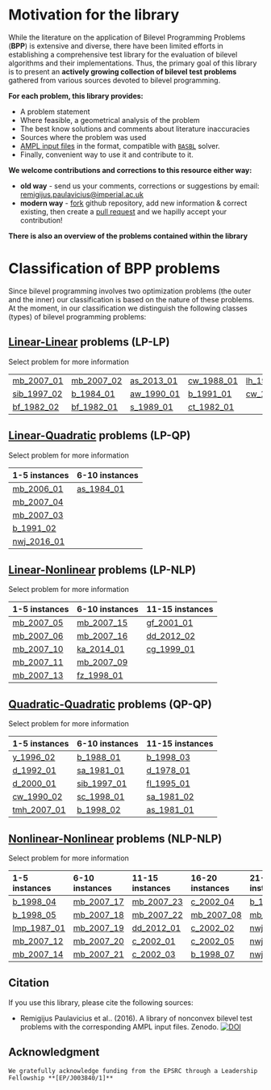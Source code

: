 # Motivation for the library

While the literature on the application of Bilevel Programming Problems (**BPP**) is extensive and diverse, there have been limited efforts in establishing a comprehensive test library for the evaluation of bilevel algorithms and their implementations. Thus, the primary goal of this library is to present an __actively growing collection of bilevel test problems__ gathered from various sources devoted to bilevel programming.

**For each problem, this library provides:**

 - A problem statement
 - Where feasible, a geometrical analysis of the problem
 - The best know solutions and comments about literature inaccuracies
 - Sources where the problem was used
 - [AMPL input files](https://github.com/basblsolver/test-problems) in the format, compatible with [`BASBL`](http://basblsolver.github.io/home/ "Bilevel Solver") solver.
 - Finally, convenient way to use it and contribute to it.

**We welcome contributions and corrections to this resource either way:**

 - **old way**    - send us your comments, corrections or suggestions by email: remigijus.paulavicius@imperial.ac.uk
 - **modern way** - [fork](https://help.github.com/articles/fork-a-repo/) github repository, add new information & correct existing, then create a [pull request](https://help.github.com/articles/creating-a-pull-request-from-a-fork/) and we hapilly accept your contribution!

__There is also an overview of the problems contained within the library__

# Classification of BPP problems

Since bilevel programming involves two optimization problems (the outer and the inner) our classification is based on the nature of these problems. At the moment, in our classification we distinguish the following classes (types) of bilevel programming problems:

## [Linear-Linear](LP-LP-problems) problems (LP-LP)

Select problem for more information

|                                |                                    |                                |                                |                                |
| :----------------------------- | :--------------------------------- | :----------------------------- | :----------------------------- | :----------------------------- |
[mb_2007_01](LP-LP/mb_2007_01)   | [mb_2007_02](LP-LP/mb_2007_02)     | [as_2013_01](LP-LP/as_2013_01) | [cw_1988_01](LP-LP/cw_1988_01) | [lh_1994_01](LP-LP/lh_1994_01) |
[sib_1997_02](LP-LP/sib_1997_02) | [b_1984_01](LP-LP/b_1984_01)       | [aw_1990_01](LP-LP/aw_1990_01) | [b_1991_01](LP-LP/b_1991_01)   | [cw_1990_01](LP-LP/cw_1990_01) |
[bf_1982_02](LP-LP/bf_1982_02)   | [bf_1982_01](LP-LP/bf_1982_01)     | [s_1989_01](LP-LP/s_1989_01)   | [ct_1982_01](LP-LP/ct_1982_01) |


## [Linear-Quadratic](LP-QP-problems) problems (LP-QP)

Select problem for more information

| 1-5 instances                  | 6-10 instances                     |
| :---------------------------   | :--------------------------------- |
[mb_2006_01](LP-QP/mb_2006_01)   | [as_1984_01](LP-QP/as_1984_01)     |
[mb_2007_04](LP-QP/mb_2007_04)   |                                    |
[mb_2007_03](LP-QP/mb_2007_03)   |                                    |
[b_1991_02](LP-QP/b_1991_02)     |                                    |
[nwj_2016_01](LP-QP/nwj_2016_01) |                                    |

## [Linear-Nonlinear](LP-NLP-problems) problems (LP-NLP)

Select problem for more information

| 1-5 instances                 | 6-10 instances                     | 11-15 instances                  |
| :---------------------------- | :--------------------------------- | :------------------------------- |
[mb_2007_05](LP-NLP/mb_2007_05) | [mb_2007_15](LP-NLP/mb_2007_15)    | [gf_2001_01](LP-NLP/gf_2001_01)  |
[mb_2007_06](LP-NLP/mb_2007_06) | [mb_2007_16](LP-NLP/mb_2007_16)    | [dd_2012_02](LP-NLP/dd_2012_02)  |
[mb_2007_10](LP-NLP/mb_2007_10) | [ka_2014_01](LP-NLP/ka_2014_01)    | [cg_1999_01](LP-NLP/cg_1999_01)  |
[mb_2007_11](LP-NLP/mb_2007_11) | [mb_2007_09](LP-NLP/mb_2007_09)    |                                  |
[mb_2007_13](LP-NLP/mb_2007_13) | [fz_1998_01](LP-NLP/fz_1998_01)    |                                  |

## [Quadratic-Quadratic](QP-QP-problems) problems (QP-QP)

Select problem for more information

| 1-5 instances                  | 6-10 instances                     | 11-15 instances                |
| :----------------------------- | :--------------------------------- | :----------------------------- |
[y_1996_02](QP-QP/y_1996_02)     | [b_1988_01](QP-QP/b_1988_01)       | [b_1998_03](QP-QP/b_1998_03)   |
[d_1992_01](QP-QP/d_1992_01)     | [sa_1981_01](QP-QP/sa_1981_01)     | [d_1978_01](QP-QP/d_1978_01)   |
[d_2000_01](QP-QP/d_2000_01)     | [sib_1997_01](QP-QP/sib_1997_01)   | [fl_1995_01](QP-QP/fl_1995_01) |
[cw_1990_02](QP-QP/cw_1990_02)   | [sc_1998_01](QP-QP/sc_1998_01)     | [sa_1981_02](QP-QP/sa_1981_02) |
[tmh_2007_01](QP-QP/tmh_2007_01) | [b_1998_02](QP-QP/b_1998_02)       | [as_1981_01](QP-QP/as_1981_01) |

## [Nonlinear-Nonlinear](NLP-NLP-problems) problems (NLP-NLP)

Select problem for more information

| 1-5 instances                    | 6-10 instances                      | 11-15 instances                   | 16-20 instances                   | 21-25 instances                   | 26-30 instances                    |
| :------------------------------  | :---------------------------------- | :-------------------------------- | :-------------------------------- | :-------------------------------- | :--------------------------------- |
[b_1998_04](NLP-NLP/b_1998_04)     | [mb_2007_17](NLP-NLP/mb_2007_17)    | [mb_2007_23](NLP-NLP/mb_2007_23)  |[c_2002_04](NLP-NLP/c_2002_04)     |[b_1984_02](NLP-NLP/b_1984_02)     | [nwj_2016_05](NLP-NLP/nwj_2016_05) |
[b_1998_05](NLP-NLP/b_1998_05)     | [mb_2007_18](NLP-NLP/mb_2007_18)    | [mb_2007_22](NLP-NLP/mb_2007_22)  |[mb_2007_08](NLP-NLP/mb_2007_08)   |[mb_2007_24](NLP-NLP/mb_2007_24)   | [ka_2014_02](NLP-NLP/ka_2014_02)   |
[lmp_1987_01](NLP-NLP/lmp_1987_01) | [mb_2007_19](NLP-NLP/mb_2007_19)    | [dd_2012_01](NLP-NLP/dd_2012_01)  |[c_2002_02](NLP-NLP/c_2002_02)     |[nwj_2016_02](NLP-NLP/nwj_2016_02) |                                    |
[mb_2007_12](NLP-NLP/mb_2007_12)   | [mb_2007_20](NLP-NLP/mb_2007_20)    | [c_2002_01](NLP-NLP/c_2002_01)    |[c_2002_05](NLP-NLP/c_2002_05)     |[nwj_2016_04](NLP-NLP/nwj_2016_04) |                                    |
[mb_2007_14](NLP-NLP/mb_2007_14)   | [mb_2007_21](NLP-NLP/mb_2007_21)    | [c_2002_03](NLP-NLP/c_2002_03)    |[b_1998_07](NLP-NLP/b_1998_07)     |[nwj_2016_03](NLP-NLP/nwj_2016_03) |                                    |

## Citation

If you use this library, please cite the following sources:

* Remigijus Paulavicius et al.. (2016). A library of nonconvex bilevel test problems with the corresponding AMPL input files. Zenodo. [![DOI](https://zenodo.org/badge/doi/10.5281/zenodo.44997.svg)](http://dx.doi.org/10.5281/zenodo.44997)


## Acknowledgment

```
We gratefully acknowledge funding from the EPSRC through a Leadership Fellowship **[EP/J003840/1]**
```


